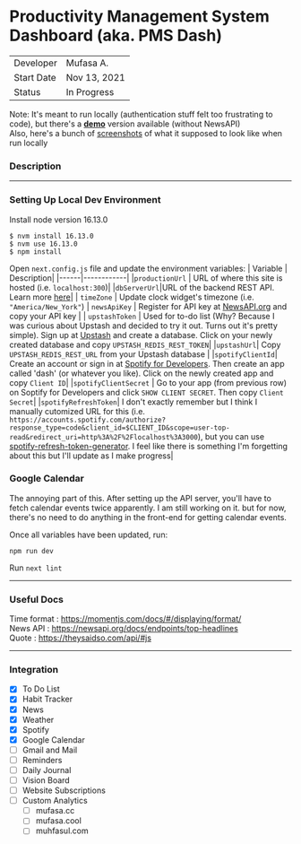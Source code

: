 # Productivity Management System Dashboard (aka. PMS Dash)
|              |           |
|--------------|-----------|
|Developer     | Mufasa A. |
|Start Date    | Nov 13, 2021  |
|Status        | In Progress |

Note: It's meant to run locally (authentication stuff felt too frustrating to code), but there's a **[demo](https://pmsdashboard.herokuapp.com)** version available (without NewsAPI)  
Also, here's a bunch of [screenshots](/assets/screenshots/) of what it supposed to look like when run locally

### Description


---

### Setting Up Local Dev Environment

Install node version 16.13.0  
```
$ nvm install 16.13.0  
$ nvm use 16.13.0
$ npm install
```
Open `next.config.js` file and update the environment variables:
| Variable | Description|
|------|------------|
|`productionUrl` | URL of where this site is hosted (i.e. `localhost:300`)|
|`dbServerUrl`|URL of the backend REST API. Learn more [here](#)|
| `timeZone` | Update clock widget's timezone (i.e. `"America/New_York"`)
| `newsApiKey` | Register for API key at [NewsAPI.org](https://newsapi.org/register) and copy your API key |
| `upstashToken` | Used for to-do list (Why? Because I was curious about Upstash and decided to try it out. Turns out it's pretty simple). Sign up at [Upstash](https://console.upstash.com/login) and create a database. Click on your newly created database and copy `UPSTASH_REDIS_REST_TOKEN`|
|`upstashUrl`| Copy `UPSTASH_REDIS_REST_URL` from your Upstash database |
|`spotifyClientId`| Create an account or sign in at [Spotify for Developers](https://developer.spotify.com/dashboard/). Then create an app called 'dash' (or whatever you like). Click on the newly created app and copy `Client ID`|
|`spotifyClientSecret` | Go to your app (from previous row) on Soptify for Developers and click `SHOW CLIENT SECRET`. Then copy `Client Secret`|
|`spotifyRefreshToken`| I don't exactly remember but I think I manually cutomized URL for this (i.e. `https://accounts.spotify.com/authorize?response_type=code&client_id=$CLIENT_ID&scope=user-top-read&redirect_uri=http%3A%2F%2Flocalhost%3A3000`), but you can use [spotify-refresh-token-generator](https://spotify-refresh-token-generator.netlify.app/#info). I feel like there is something I'm forgetting about this but I'll update as I make progress|

### Google Calendar

The annoying part of this. After setting up the API server, you'll have to fetch calendar events twice apparently. I am still working on it. but for now, there's no need to do anything in the front-end for getting calendar events.
  
  
Once all variables have been updated, run:
```
npm run dev
```

Run `next lint`  

---

### Useful Docs

Time format : https://momentjs.com/docs/#/displaying/format/  
News API : https://newsapi.org/docs/endpoints/top-headlines  
Quote : https://theysaidso.com/api/#js  

---

### Integration  
- [x] To Do List
- [x] Habit Tracker
- [x] News
- [x] Weather
- [x] Spotify
- [x] Google Calendar
- [ ] Gmail and Mail
- [ ] Reminders
- [ ] Daily Journal
- [ ] Vision Board
- [ ] Website Subscriptions
- [ ] Custom Analytics
   - [ ] mufasa.cc
   - [ ] mufasa.cool
   - [ ] muhfasul.com